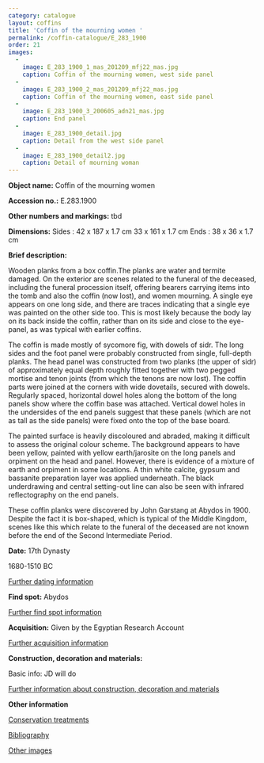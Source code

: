 ```yaml
---
category: catalogue
layout: coffins
title: 'Coffin of the mourning women '
permalink: /coffin-catalogue/E_283_1900
order: 21
images: 
  -
    image: E_283_1900_1_mas_201209_mfj22_mas.jpg
    caption: Coffin of the mourning women, west side panel
  -
    image: E_283_1900_2_mas_201209_mfj22_mas.jpg
    caption: Coffin of the mourning women, east side panel
  -
    image: E_283_1900_3_200605_adn21_mas.jpg
    caption: End panel
  -
    image: E_283_1900_detail.jpg
    caption: Detail from the west side panel
  -
    image: E_283_1900_detail2.jpg
    caption: Detail of mourning woman
---
```


**Object name:** 
Coffin of the mourning women

**Accession no.:** 
E.283.1900

**Other numbers and markings:**
tbd

**Dimensions:** 
Sides : 42 x 187 x 1.7 cm 33 x 161 x 1.7 cm Ends : 38 x 36 x 1.7 cm

**Brief description:** 

Wooden planks from a box coffin.The planks are water and termite damaged. On the exterior are scenes related to the funeral of the deceased, including the funeral procession itself, offering bearers carrying items into the tomb and also the coffin (now lost), and women mourning. A single eye appears on one long side, and there are traces indicating that a single eye was painted on the other side too. This is most likely because the body lay on its back inside the coffin, rather than on its side and close to the eye-panel, as was typical with earlier coffins.

The coffin is made mostly of sycomore fig, with dowels of sidr. The long sides and the foot panel were probably constructed from single, full-depth planks. The head panel was constructed from two planks (the upper of sidr) of approximately equal depth roughly fitted together with two pegged mortise and tenon joints (from which the tenons are now lost). The coffin parts were joined at the corners with wide dovetails, secured with dowels. Regularly spaced, horizontal dowel holes along the bottom of the long panels show where the coffin base was attached. Vertical dowel holes in the undersides of the end panels suggest that these panels (which are not as tall as the side panels) were fixed onto the top of the base board.

The painted surface is heavily discoloured and abraded, making it difficult to assess the original colour scheme. The background appears to have been yellow, painted with yellow earth/jarosite on the long panels and orpiment on the head and panel. However, there is evidence of a mixture of earth and orpiment in some locations. A thin white calcite, gypsum and bassanite preparation layer was applied underneath. The black underdrawing and central setting-out line can also be seen with infrared reflectography on the end panels.

These coffin planks were discovered by John Garstang at Abydos in 1900. Despite the fact it is box-shaped, which is typical of the Middle Kingdom, scenes like this which relate to the funeral of the deceased are not known before the end of the Second Intermediate Period.

**Date:**
17th Dynasty

1680-1510 BC

[Further dating information](/catalogue_extras/E_283_1900_dating)

**Find spot:**
Abydos

[Further find spot information](/catalogue_extras/E_283_1900_findspot)

**Acquisition:**
Given by the Egyptian Research Account 

[Further acquisition information](/catalogue_extras/E_283_1900_acquisition)

**Construction, decoration and materials:**

Basic info: JD will do

[Further information about construction, decoration and materials](/catalogue_extras/E_283_1900_materials)


**Other information**

[Conservation treatments](/catalogue_extras/E_283_1900_conservation)

[Bibliography](/catalogue_extras/E_283_1900_bibliography)

[Other images](/catalogue_extras/E_283_1900_imagesheet)

